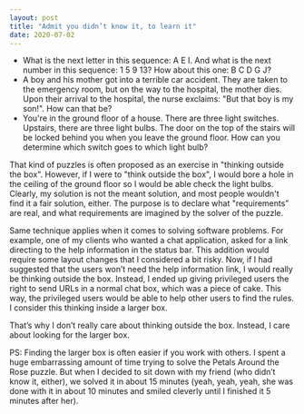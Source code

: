 ```yaml
---
layout: post
title: "Admit you didn’t know it, to learn it"
date: 2020-07-02
---
```


* What is the next letter in this sequence: A E I. And what is the next number in this sequence: 1 5 9 13? How about this one: B C D G J?
* A boy and his mother got into a terrible car accident. They are taken to the emergency room, but on the way to the hospital, the mother dies. Upon their arrival to the hospital, the nurse exclaims: "But that boy is my son!". How can that be?
* You're in the ground floor of a house. There are three light switches. Upstairs, there are three light bulbs. The door on the top of the stairs will be locked behind you when you leave the ground floor. How can you determine which switch goes to which light bulb?


That kind of puzzles is often proposed as an exercise in "thinking outside the box". However, if I were to "think outside the box", I would bore a hole in the ceiling of the ground floor so I would be able check the light bulbs. Clearly, my solution is not the meant solution, and most people wouldn't find it a fair solution, either. The purpose is to declare what "requirements” are real, and what requirements are imagined by the solver of the puzzle.


Same technique applies when it comes to solving software problems. For example, one of my clients who wanted a chat application, asked for a link directing to the help information in the status bar. This addition would require some layout changes that I considered a bit risky. Now, if I had suggested that the users won’t need the help information link, I would really be thinking outside the box. Instead, I ended up giving privileged users the right to send URLs in a normal chat box, which was a piece of cake. This way, the privileged users would be able to help other users to find the rules. I consider this thinking inside a larger box.


That’s why I don’t really care about thinking outside the box. Instead, I care about looking for the larger box.


PS: Finding the larger box is often easier if you work with others. I spent a huge embarrassing amount of time trying to solve the Petals Around the Rose puzzle. But when I decided to sit down with my friend (who didn’t know it, either), we solved it in about 15 minutes (yeah, yeah, yeah, she was done with it in about 10 minutes and smiled cleverly until I finished it 5 minutes after her).
